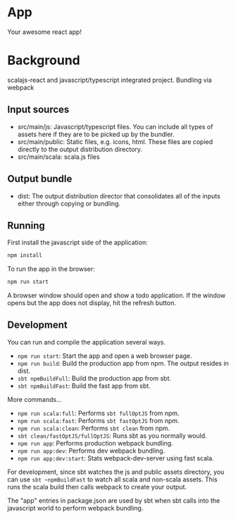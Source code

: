 # App
Your awesome react app!

# Background
scalajs-react and javascript/typescript integrated project. Bundling via webpack

## Input sources

* src/main/js: Javascript/typescript files. You can include all types of assets
  here if they are to be picked up by the bundler.
* src/main/public: Static files, e.g. icons, html. These files are copied
  directly to the output distribution directory.
* src/main/scala: scala.js files

## Output bundle

* dist: The output distribution director that consolidates all of the inputs
  either through copying or bundling.

## Running
First install the javascript side of the application: 

```sh
npm install
```

To run the app in the browser:

```sh
npm run start
```
A browser window should open and show a todo application. If the window opens but the 
app does not display, hit the refresh button.


## Development

You can run and compile the application several ways.

* `npm run start`: Start the app and open a web browser page.
* `npm run build`: Build the production app from npm. The output resides in dist.
* `sbt npmBuildFull`: Build the production app from sbt.
* `sbt npmBuildFast`: Build the fast app from sbt.

More commands...
* `npm run scala:full`: Performs `sbt fullOptJS` from npm.
* `npm run scala:fast`: Performs `sbt fastOptJS` from npm.
* `npm run scala:clean`: Performs `sbt clean` from npm.
* `sbt clean/fastOptJS/fullOptJS`: Runs sbt as you normally would.
* `npm run app`: Performs production webpack bundling.
* `npm run app:dev`: Performs dev webpack bundling.
* `npm run app:dev:start`: Stats webpack-dev-server using fast scala.

For development, since sbt watches the js and public assets directory, you can
use `sbt ~npmBuildFast` to watch all scala and non-scala assets. This runs the
scala build then calls webpack to create your output.

The "app" entries in package.json are used by sbt when sbt calls into the
javascript world to perform webpack bundling.

